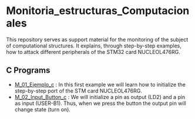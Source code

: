 # Monitoria_estructuras_Computacionales
This repository serves as support material for the monitoring of the subject of computational structures. It explains, through step-by-step examples, how to attack different peripherals of the STM32 card NUCLEOL476RG.

## C Programs
* [M_01_Ejemplo_c](https://github.com/Tjimenez1303/Monitoria_estructuras_Computacionales/tree/main/M_01_Ejemplo_c) : In this first example we will learn how to initialize the step-by-step port of the STM card NUCLEOL476RG.
* [M_02_Input_Button_c](https://github.com/Tjimenez1303/Monitoria_estructuras_Computacionales/tree/main/M_02_Input_Button_c) : We will initialize a pin as output (LD2) and a pin as input (USER-B1). Thus, when we press the button the output pin will change state (turn on).
